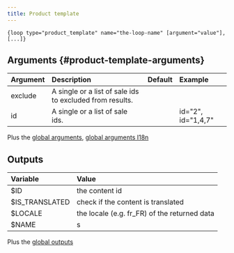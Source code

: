 ```yaml
---
title: Product template
---
```


`{loop type="product_template" name="the-loop-name" [argument="value"], [...]}`

## Arguments {#product-template-arguments}

| Argument | Description                                                                                        |     Default      | Example             |
|----------|:---------------------------------------------------------------------------------------------------|:----------------:|:--------------------|
| exclude  | A single or a list of sale ids to excluded from results.                                           |                  |                     |
| id       | A single or a list of sale ids.                                                                    |                  | id="2", id="1,4,7"  |

Plus the [global arguments](./global_arguments), [global arguments I18n](./global_arguments_I18n)

## Outputs

| Variable               | Value                                                                         |
|:-----------------------|:------------------------------------------------------------------------------|
| $ID                    | the content id                                                                |
| $IS_TRANSLATED         | check if the content is translated                                            |
| $LOCALE                | the locale (e.g. fr_FR) of the returned data                                  |
| $NAME                  |                  s                                                             |

Plus the [global outputs](./global_outputs)
